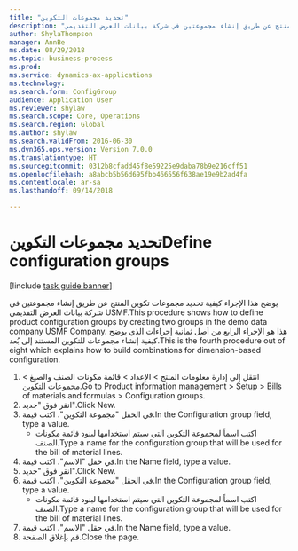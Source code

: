 ```yaml
--- 
title: "تحديد مجموعات التكوين"
description: "يوضح هذا الإجراء كيفية تحديد مجموعات تكوين المنتج عن طريق إنشاء مجموعتين في شركة بيانات العرض التقديمي USMF."
author: ShylaThompson
manager: AnnBe
ms.date: 08/29/2018
ms.topic: business-process
ms.prod: 
ms.service: dynamics-ax-applications
ms.technology: 
ms.search.form: ConfigGroup
audience: Application User
ms.reviewer: shylaw
ms.search.scope: Core, Operations
ms.search.region: Global
ms.author: shylaw
ms.search.validFrom: 2016-06-30
ms.dyn365.ops.version: Version 7.0.0
ms.translationtype: HT
ms.sourcegitcommit: 0312b8cfadd45f8e59225e9daba78b9e216cff51
ms.openlocfilehash: a8abcb5b56d695fbb466556f638ae19e9b2ad4fa
ms.contentlocale: ar-sa
ms.lasthandoff: 09/14/2018

---
```

# <a name="define-configuration-groups"></a><span data-ttu-id="ee772-103">تحديد مجموعات التكوين</span><span class="sxs-lookup"><span data-stu-id="ee772-103">Define configuration groups</span></span>

[!include [task guide banner](../../includes/task-guide-banner.md)]

<span data-ttu-id="ee772-104">يوضح هذا الإجراء كيفية تحديد مجموعات تكوين المنتج عن طريق إنشاء مجموعتين في شركة بيانات العرض التقديمي USMF.</span><span class="sxs-lookup"><span data-stu-id="ee772-104">This procedure shows how to define product configuration groups by creating two groups in the demo data company USMF Company.</span></span> <span data-ttu-id="ee772-105">هذا هو الإجراء الرابع من أصل ثمانية إجراءات الذي يوضح كيفية إنشاء مجموعات للتكوين المستند إلى بُعد.</span><span class="sxs-lookup"><span data-stu-id="ee772-105">This is the fourth procedure out of eight which explains how to build combinations for dimension-based configuration.</span></span>

1. <span data-ttu-id="ee772-106">انتقل إلى إدارة معلومات المنتج > الإعداد > قائمة مكونات الصنف والصيغ > مجموعات التكوين.</span><span class="sxs-lookup"><span data-stu-id="ee772-106">Go to Product information management > Setup > Bills of materials and formulas > Configuration groups.</span></span>
2. <span data-ttu-id="ee772-107">انقر فوق "جديد".</span><span class="sxs-lookup"><span data-stu-id="ee772-107">Click New.</span></span>
3. <span data-ttu-id="ee772-108">في الحقل "مجموعة التكوين"، اكتب قيمة.</span><span class="sxs-lookup"><span data-stu-id="ee772-108">In the Configuration group field, type a value.</span></span>
    * <span data-ttu-id="ee772-109">اكتب اسماً لمجموعة التكوين التي سيتم استخدامها لبنود قائمة مكونات الصنف.</span><span class="sxs-lookup"><span data-stu-id="ee772-109">Type a name for the configuration group that will be used for the bill of material lines.</span></span>  
4. <span data-ttu-id="ee772-110">في حقل "الاسم"، اكتب قيمة.</span><span class="sxs-lookup"><span data-stu-id="ee772-110">In the Name field, type a value.</span></span>
5. <span data-ttu-id="ee772-111">انقر فوق "جديد".</span><span class="sxs-lookup"><span data-stu-id="ee772-111">Click New.</span></span>
6. <span data-ttu-id="ee772-112">في الحقل "مجموعة التكوين"، اكتب قيمة.</span><span class="sxs-lookup"><span data-stu-id="ee772-112">In the Configuration group field, type a value.</span></span>
    * <span data-ttu-id="ee772-113">اكتب اسماً لمجموعة التكوين التي سيتم استخدامها لبنود قائمة مكونات الصنف.</span><span class="sxs-lookup"><span data-stu-id="ee772-113">Type a name for the configuration group that will be used for the bill of material lines.</span></span>  
7. <span data-ttu-id="ee772-114">في حقل "الاسم"، اكتب قيمة.</span><span class="sxs-lookup"><span data-stu-id="ee772-114">In the Name field, type a value.</span></span>
8. <span data-ttu-id="ee772-115">قم بإغلاق الصفحة.</span><span class="sxs-lookup"><span data-stu-id="ee772-115">Close the page.</span></span>


